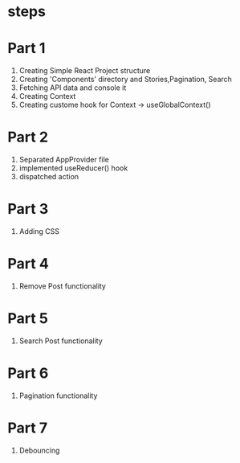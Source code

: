 # steps

# Part 1
1. Creating Simple React Project structure
2. Creating 'Components' directory and Stories,Pagination, Search
3. Fetching API data and console it
4. Creating Context 
5. Creating custome hook for Context -> useGlobalContext()

# Part 2
1. Separated AppProvider file
2. implemented useReducer() hook
3. dispatched action

# Part 3
1. Adding CSS

# Part 4
1. Remove Post functionality 

# Part 5
1. Search Post functionality

# Part 6
1. Pagination functionality

# Part 7
1. Debouncing 